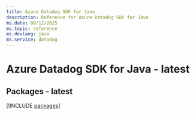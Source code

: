 ```yaml
---
title: Azure Datadog SDK for Java
description: Reference for Azure Datadog SDK for Java
ms.date: 08/12/2025
ms.topic: reference
ms.devlang: java
ms.service: datadog
---
```

# Azure Datadog SDK for Java - latest
## Packages - latest
[!INCLUDE [packages](datadog-index.md)]